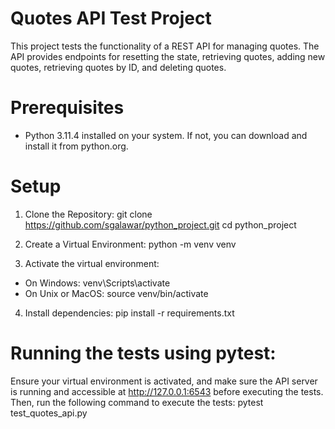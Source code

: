 # Quotes API Test Project

This project tests the functionality of a REST API for managing quotes. The API provides endpoints for resetting the state, retrieving quotes, adding new quotes, retrieving quotes by ID, and deleting quotes.

# Prerequisites

- Python 3.11.4 installed on your system. If not, you can download and install it from python.org.

# Setup

1. Clone the Repository:
    git clone https://github.com/sgalawar/python_project.git
    cd python_project

2. Create a Virtual Environment:
    python -m venv venv

3. Activate the virtual environment:
- On Windows:
    venv\Scripts\activate
- On Unix or MacOS:
    source venv/bin/activate

4. Install dependencies:
    pip install -r requirements.txt

# Running the tests using pytest:
Ensure your virtual environment is activated, and make sure the API server is running and accessible at http://127.0.0.1:6543 before executing the tests. Then, run the following command to execute the tests:
    pytest test_quotes_api.py

